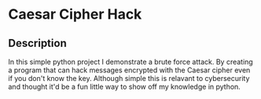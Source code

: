 <h1>Caesar Cipher Hack</h1>

<h2>Description</h2>
In this simple python project I demonstrate a brute force attack. By creating a program that can hack messages encrypted with the Caesar cipher even if you don't know the key. Although simple this is relavant to cybersecurity and thought it'd be a fun little way to show off my knowledge in python. <br />
